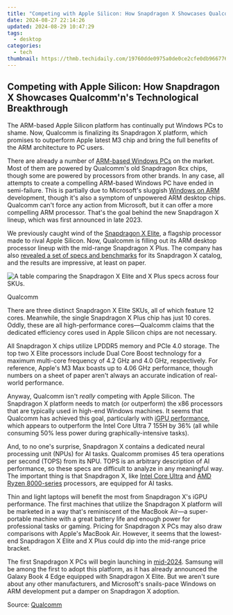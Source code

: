 ```yaml
---
title: "Competing with Apple Silicon: How Snapdragon X Showcases Qualcomm'n's Technological Breakthrough"
date: 2024-08-27 22:14:26
updated: 2024-08-29 10:47:29
tags:
  - desktop
categories:
  - tech
thumbnail: https://thmb.techidaily.com/19760dde0975a0de0ce2cfe0db96677605f044bc91648bd3418188a2647d61d0.png
---
```


## Competing with Apple Silicon: How Snapdragon X Showcases Qualcomm'n's Technological Breakthrough

The ARM-based Apple Silicon platform has continually put Windows PCs to shame. Now, Qualcomm is finalizing its Snapdragon X platform, which promises to outperform Apple latest M3 chip and bring the full benefits of the ARM architecture to PC users.

 There are already a number of [ARM-based Windows PCs](https://android-transfer.techidaily.com/how-to-transfer-photos-from-vivo-v29-to-new-android-drfone-by-drfone-transfer-from-android-transfer-from-android/) on the market. Most of them are powered by Qualcomm's old Snapdragon 8cx chips, though some are powered by processors from other brands. In any case, all attempts to create a compelling ARM-based Windows PC have ended in semi-failure. This is partially due to Microsoft's sluggish [Windows on ARM](https://fox-http.techidaily.com/essential-list-best-microphones-for-4k-ultra-hd/) development, though it's also a symptom of unpowered ARM desktop chips. Qualcomm can't force any action from Microsoft, but it can offer a more compelling ARM processor. That's the goal behind the new Snapdragon X lineup, which was first announced in late 2023.

 We previously caught wind of the [Snapdragon X Elite](https://fox-direct.techidaily.com/2024-approved-economical-sky-craftsmen-top-5-budget-friendly-drones/), a flagship processor made to rival Apple Silicon. Now, Qualcomm is filling out its ARM desktop processor lineup with the mid-range Snapdragon X Plus. The company has also [revealed a set of specs and benchmarks](https://www.qualcomm.com/news/releases/2024/04/qualcomm-continues-to-disrupt-the-pc-industry-with-the-addition-) for its Snapdragon X catalog, and the results are impressive, at least on paper.

![A table comparing the Snapdragon X Elite and X Plus specs across four SKUs.](https://static1.howtogeekimages.com/wordpress/wp-content/uploads/2024/04/screenshot-2024-04-24-at-1-55-25-pm.png) 

Qualcomm

 There are three distinct Snapdragon X Elite SKUs, all of which feature 12 cores. Meanwhile, the single Snapdragon X Plus chip has just 10 cores. Oddly, these are all high-performance cores—Qualcomm claims that the dedicated efficiency cores used in Apple Silicon chips are not necessary.

 All Snapdragon X chips utilize LPDDR5 memory and PCIe 4.0 storage. The top two X Elite processors include Dual Core Boost technology for a maximum multi-core frequency of 4.2 GHz and 4.0 GHz, respectively. For reference, Apple's M3 Max boasts up to 4.06 GHz performance, though numbers on a sheet of paper aren't always an accurate indication of real-world performance.

 Anyway, Qualcomm isn't _really_ competing with Apple Silicon. The Snapdragon X platform needs to match (or outperform) the x86 processors that are typically used in high-end Windows machines. It seems that Qualcomm has achieved this goal, particularly with [iGPU performance](https://videocardz.com/newz/qualcomm-snapdragon-x-plus-specifications-and-performance-leak-out), which appears to outperform the Intel Core Ultra 7 155H by 36% (all while consuming 50% less power during graphically-intensive tasks).

 And, to no one's surprise, Snapdragon X contains a dedicated neural processing unit (NPUs) for AI tasks. Qualcomm promises 45 tera operations per second (TOPS) from its NPU. TOPS is an arbitrary description of AI performance, so these specs are difficult to analyze in any meaningful way. The important thing is that Snapdragon X, like [Intel Core Ultra](https://facebook-video-content.techidaily.com/elevate-your-profiles-visual-appeal-for-2024/) and [AMD Ryzen 8000-series](https://facebook-videos.techidaily.com/2024-approved-mastery-in-muting-facebook-videos-mobilelaptop/) processors, are equipped for AI tasks.

 Thin and light laptops will benefit the most from Snapdragon X's iGPU performance. The first machines that utilize the Snapdragon X platform will be marketed in a way that's reminiscent of the MacBook Air—a super-portable machine with a great battery life and enough power for professional tasks or gaming. Pricing for Snapdragon X PCs may also draw comparisons with Apple's MacBook Air. However, it seems that the lowest-end Snapdragon X Elite and X Plus could dip into the mid-range price bracket.

 The first Snapdragon X PCs will begin launching in [mid-2024](https://screen-video-capture.techidaily.com/updated-premier-manual-leveraging-mobizens-full-potential-for-mobile-capture-for-2024/). Samsung will be among the first to adopt this platform, as it has already announced the Galaxy Book 4 Edge equipped with Snapdragon X Elite. But we aren't sure about any other manufacturers, and Microsoft's snails-pace Windows on ARM development put a damper on Snapdragon X adoption.

 Source: [Qualcomm](https://www.qualcomm.com/news/releases/2024/04/qualcomm-continues-to-disrupt-the-pc-industry-with-the-addition-)

<ins class="adsbygoogle"
     style="display:block"
     data-ad-format="autorelaxed"
     data-ad-client="ca-pub-7571918770474297"
     data-ad-slot="1223367746"></ins>



<ins class="adsbygoogle"
     style="display:block"
     data-ad-client="ca-pub-7571918770474297"
     data-ad-slot="8358498916"
     data-ad-format="auto"
     data-full-width-responsive="true"></ins>
